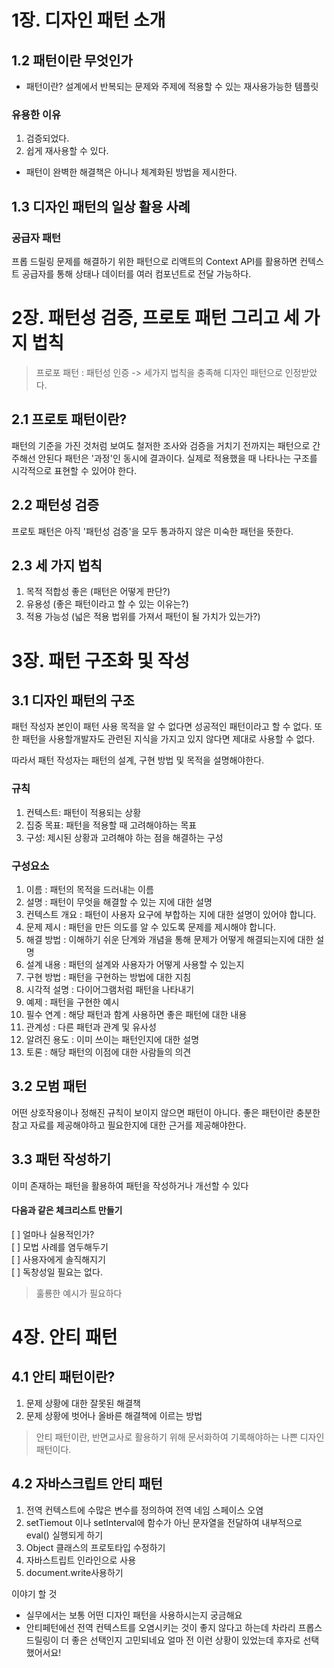 # 1장. 디자인 패턴 소개

## 1.2 패턴이란 무엇인가

-   패턴이란?
    설계에서 반복되는 문제와 주제에 적용할 수 있는 재사용가능한 템플릿

### 유용한 이유

1. 검증되었다.
2. 쉽게 재사용할 수 있다.

-   패턴이 완벽한 해결책은 아니나 체계화된 방법을 제시한다.

## 1.3 디자인 패턴의 일상 활용 사례

### 공급자 패턴

프롭 드릴링 문제를 해결하기 위한 패턴으로 리액트의 Context API를 활용하면 컨텍스트 공급자를 통해 상태나 데이터를 여러 컴포넌트로 전달 가능하다.

# 2장. 패턴성 검증, 프로토 패턴 그리고 세 가지 법칙

> 프로포 패턴 : 패턴성 인증 -> 세가지 법칙을 충족해 디자인 패턴으로 인정받았다.

## 2.1 프로토 패턴이란?

패턴의 기준을 가진 것처럼 보여도 철저한 조사와 검증을 거치기 전까지는 패턴으로 간주해선 안된다
패턴은 '과정'인 동시에 결과이다. 실제로 적용했을 때 나타나는 구조를 시각적으로 표현할 수 있어야 한다.

## 2.2 패턴성 검증

프로토 패턴은 아직 '패턴성 검증'을 모두 통과하지 않은 미숙한 패턴을 뜻한다.

## 2.3 세 가지 법칙

1. 목적 적합성 좋은 (패턴은 어떻게 판단?)
2. 유용성 (좋은 패턴이라고 할 수 있는 이유는?)
3. 적용 가능성 (넓은 적용 법위를 가져서 패턴이 될 가치가 있는가?)

# 3장. 패턴 구조화 및 작성

## 3.1 디자인 패턴의 구조

패턴 작성자 본인이 패턴 사용 목적을 알 수 없다면 성공적인 패턴이라고 할 수 없다. 또한 패턴을 사용할개발자도 관련된 지식을 가지고 있지 않다면 제대로 사용할 수 없다.

따라서 패턴 작성자는 패턴의 설계, 구현 방법 및 목적을 설명해야한다.

### 규칙

1. 컨텍스트: 패턴이 적용되는 상황
2. 집중 목표: 패턴을 적용할 때 고려해야하는 목표
3. 구성: 제시된 상황과 고려해야 하는 점을 해결하는 구성

### 구성요소

1. 이름 : 패턴의 목적을 드러내는 이름
2. 설명 : 패턴이 무엇을 해결할 수 있는 지에 대한 설명
3. 컨텍스트 개요 : 패턴이 사용자 요구에 부합하는 지에 대한 설명이 있어야 합니다.
4. 문제 제시 : 패턴을 만든 의도를 알 수 있도록 문제를 제시해야 합니다.
5. 해결 방법 : 이해하기 쉬운 단계와 개념을 통해 문제가 어떻게 해결되는지에 대한 설명
6. 설계 내용 : 패턴의 설계와 사용자가 어떻게 사용할 수 있는지
7. 구현 방법 : 패턴을 구현하는 방법에 대한 지침
8. 시각적 설명 : 다이어그램처럼 패턴을 나타내기
9. 예제 : 패턴을 구현한 예시
10. 필수 연계 : 해당 패턴과 함계 사용하면 좋은 패턴에 대한 내용
11. 관계성 : 다른 패턴과 관계 및 유사성
12. 알려진 용도 : 이미 쓰이는 패턴인지에 대한 설명
13. 토론 : 해당 패턴의 이점에 대한 사람들의 의견

## 3.2 모범 패턴

어떤 상호작용이나 정해진 규칙이 보이지 않으면 패턴이 아니다.
좋은 패턴이란 충분한 참고 자료를 제공해야하고 필요한지에 대한 근거를 제공해야한다.

## 3.3 패턴 작성하기

이미 존재하는 패턴을 활용하여 패턴을 작성하거나 개선할 수 있다

#### 다음과 같은 체크리스트 만들기

[ ] 얼마나 실용적인가? <br/>
[ ] 모법 사례를 염두해두기<br/>
[ ] 사용자에게 솔직해지기<br/>
[ ] 독창성일 필요는 없다.<br/>

> 훌룡한 예시가 필요하다


# 4장. 안티 패턴

## 4.1 안티 패턴이란?
1. 문제 상황에 대한 잘못된 해결책
2. 문제 상황에 벗어나 올바른 해결책에 이르는 방법

> 안티 패턴이란, 반면교사로 활용하기 위해 문서화하여 기록해야하는 나쁜 디자인 패턴이다.

## 4.2 자바스크립트 안티 패턴

1. 전역 컨텍스트에 수많은 변수를 정의하여 전역 네임 스페이스 오염
2. setTiemout 이나 setInterval에 함수가 아닌 문자열을 전달하여 내부적으로 eval() 실행되게 하기
3. Object 클래스의 프로토타입 수정하기 
4. 자바스트립트 인라인으로 사용
5. document.write사용하기

이야기 할 것
- 실무에서는 보통 어떤 디자인 패턴을 사용하시는지 궁금해요
- 안티페턴에선 전역 컨텍스트를 오염시키는 것이 좋지 않다고 하는데 차라리 프롭스 드릴링이 더 좋은 선택인지 고민되네요 얼마 전 이런 상황이 있었는데 후자로 선택했어서요!